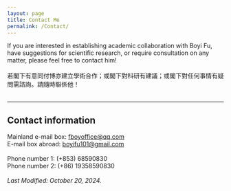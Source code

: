 ```yaml
---
layout: page
title: Contact Me
permalink: /Contact/
---
```


If you are interested in establishing academic collaboration with Boyi Fu, have suggestions for scientific research, or require consultation on any matter, please feel free to contact him!<br/>
<br/>
若閣下有意同付博亦建立學術合作；或閣下對科研有建議；或閣下對任何事情有疑問需諮詢。請隨時聯係他！<br/>
<br/>

---

## <span class="title-underline">Contact information</span> 

Mainland e-mail box: [fboyoffice@qq.com](mailto:fboyoffice@qq.com)<br/>
E-mail box abroad: [boyifu101@gmail.com](mailto:boyifu101@gmail.com)<br/>
<br/>
Phone number 1: (+853) 68590830<br/>
Phone number 2: (+86) 19358590830<br/>
<br/>
<em>Last Modified: October 20, 2024.</em><br/>
<br/>
